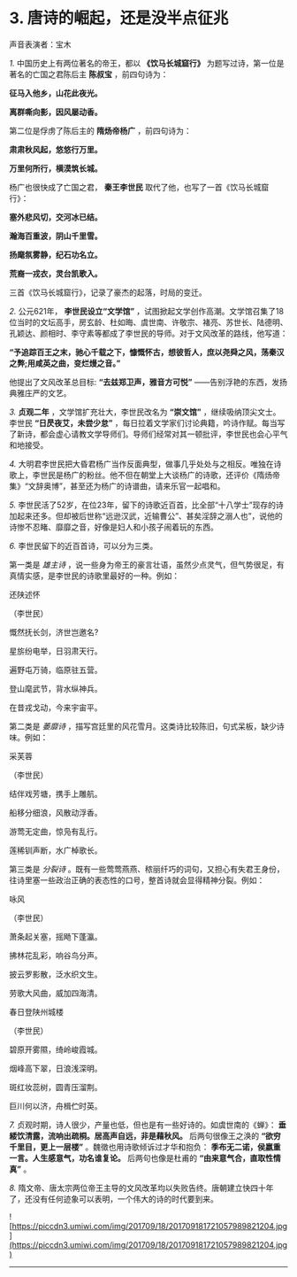 # 3. 唐诗的崛起，还是没半点征兆

声音表演者：宝木

 *1.* 中国历史上有两位著名的帝王，都以 **《饮马长城窟行》** 为题写过诗，第一位是著名的亡国之君陈后主 **陈叔宝** ，前四句诗为：

 **征马入他乡，山花此夜光。**

 **离群嘶向影，因风屡动香。**

第二位是俘虏了陈后主的 **隋炀帝杨广** ，前四句诗为：

 **肃肃秋风起，悠悠行万里。**

 **万里何所行，横漠筑长城。**

杨广也很快成了亡国之君， **秦王李世民** 取代了他，也写了一首《饮马长城窟行》：

 **塞外悲风切，交河冰已结。**

 **瀚海百重波，阴山千里雪。**

 **扬麾氛雾静，纪石功名立。**

 **荒裔一戎衣，灵台凯歌入。**

三首《饮马长城窟行》，记录了豪杰的起落，时局的变迁。

 *2.* 公元621年， **李世民设立“文学馆”** ，试图掀起文学创作高潮。文学馆召集了18位当时的文坛高手，房玄龄、杜如晦、虞世南、许敬宗、褚亮、苏世长、陆德明、孔颖达、颜相时、李守素等都成了李世民的导师。对于文风改革的路线，他写道：

 **“予追踪百王之末，驰心千载之下，慷慨怀古，想彼哲人，庶以尧舜之风，荡秦汉之弊;用咸英之曲，变烂熳之音。”**

他提出了文风改革总目标: **“去兹郑卫声，雅音方可悦”** ——告别浮艳的东西，发扬典雅庄严的文艺。

 *3.*  **贞观二年** ，文学馆扩充壮大，李世民改名为 **“崇文馆”** ，继续吸纳顶尖文士。李世民 **“日昃夜艾，未尝少怠”** ，每日拉着文学家们讨论典籍，吟诗作赋。每当写了新诗，都会虚心请教文学导师们。导师们经常对其一顿批评，李世民也会心平气和地接受。

 *4.* 大明君李世民把大昏君杨广当作反面典型，做事几乎处处与之相反。唯独在诗歌上，李世民是杨广的粉丝。他不但在朝堂上大谈杨广的诗歌，还评价《隋炀帝集》“文辞奥博”，甚至还为杨广的诗谱曲，请来乐官一起唱和。

 *5.* 李世民活了52岁，在位23年，留下的诗歌近百首，比全部“十八学士”现存的诗加起来还多。但却被后世称“远逊汉武，近输曹公”、甚矣淫辞之溺人也”，说他的诗惨不忍睹、靡靡之音，好像是妇人和小孩子闹着玩的东西。

 *6.* 李世民留下的近百首诗，可以分为三类。

第一类是 *雄主诗* ，说一些身为帝王的豪言壮语，虽然少点灵气，但气势很足，有真情实感，是李世民的诗歌里最好的一种。例如：

还陕述怀

（李世民）

慨然抚长剑，济世岂邀名?

星旂纷电举，日羽肃天行。

遍野屯万骑，临原驻五营。

登山麾武节，背水纵神兵。

在昔戎戈动，今来宇宙平。

第二类是 *萎靡诗* ，描写宫廷里的风花雪月。这类诗比较陈旧，句式呆板，缺少诗味。例如：

采芙蓉

（李世民）

结伴戏芳塘，携手上雕航。

船移分细浪，风散动浮香。

游莺无定曲，惊凫有乱行。

莲稀钏声断，水广棹歌长。

第三类是 *分裂诗* 。既有一些莺莺燕燕、秾丽纤巧的词句，又担心有失君王身份，往诗里塞一些政治正确的表态性的口号，整首诗就会显得精神分裂。例如：

咏风

（李世民）

萧条起关塞，摇飏下蓬瀛。

拂林花乱彩，响谷鸟分声。

披云罗影散，泛水织文生。

劳歌大风曲，威加四海清。

春日登陕州城楼

（李世民）

碧原开雾隰，绮岭峻霞城。

烟峰高下翠，日浪浅深明。

斑红妆蕊树，圆青压溜荆。

巨川何以济，舟楫伫时英。

 *7.* 贞观时期，诗人很少，产量也低，但也是有一些好诗的。如虞世南的《蝉》： **垂緌饮清露，流响出疏桐。居高声自远，非是藉秋风。** 后两句很像王之涣的 **“欲穷千里目，更上一层楼”** 。魏徵也用诗歌倾诉过才华和抱负： **季布无二诺，侯嬴重一言。人生感意气，功名谁复论。** 后两句也像是杜甫的 **“由来意气合，直取性情真”** 。

 *8.* 隋文帝、唐太宗两位帝王主导的文风改革均以失败告终。唐朝建立快四十年了，还没有任何迹象可以表明，一个伟大的诗的时代要到来。

![https://piccdn3.umiwi.com/img/201709/18/201709181721057989821204.jpg](https://piccdn3.umiwi.com/img/201709/18/201709181721057989821204.jpg)

---
